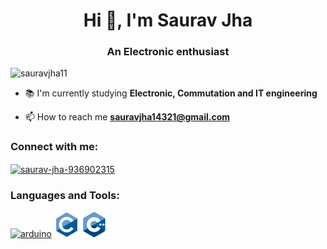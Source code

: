<h1 align="center">Hi 👋, I'm Saurav Jha</h1>
<h3 align="center">An Electronic enthusiast</h3>

<p align="left"> <img src="https://komarev.com/ghpvc/?username=sauravjha11&label=Profile%20views&color=0e75b6&style=flat" alt="sauravjha11" /> </p>

- 📚 I'm currently studying **Electronic, Commutation and IT engineering**

- 📫 How to reach me **sauravjha14321@gmail.com**

<h3 align="left">Connect with me:</h3>
<p align="left">
<a href="https://linkedin.com/in/saurav-jha-936902315" target="blank"><img align="center" src="https://raw.githubusercontent.com/rahuldkjain/github-profile-readme-generator/master/src/images/icons/Social/linked-in-alt.svg" alt="saurav-jha-936902315" height="30" width="40" /></a>
</p>

<h3 align="left">Languages and Tools:</h3>
<p align="left"><a href="https://www.arduino.cc/" target="_blank" rel="noreferrer"><img src="https://cdn.worldvectorlogo.com/logos/arduino-1.svg" alt="arduino" width="40" height="40"/></a> <a href="https://www.cprogramming.com/" target="_blank" rel="noreferrer"><img src="https://raw.githubusercontent.com/devicons/devicon/master/icons/c/c-original.svg" alt="c" width="40" height="40"/></a> <a href="https://www.w3schools.com/cpp/" target="_blank" rel="noreferrer"><img src="https://raw.githubusercontent.com/devicons/devicon/master/icons/cplusplus/cplusplus-original.svg" alt="cplusplus" width="40" height="40"/></a></p>
